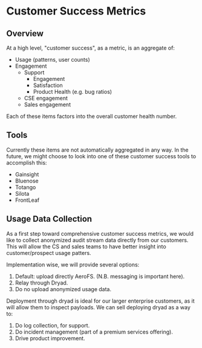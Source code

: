 # Customer Success Metrics

## Overview

At a high level, "customer success", as a metric, is an aggregate of:

* Usage (patterns, user counts)
* Engagement
    * Support
        * Engagement
        * Satisfaction
        * Product Health (e.g. bug ratios)
    * CSE engagement
    * Sales engagement

Each of these items factors into the overall customer health number.

## Tools

Currently these items are not automatically aggregated in any way. In the
future, we might choose to look into one of these customer success tools to
accomplish this:

* Gainsight
* Bluenose
* Totango
* Silota
* FrontLeaf

## Usage Data Collection

As a first step toward comprehensive customer success metrics, we would like to
collect anonymized audit stream data directly from our customers. This will
allow the CS and sales teams to have better insight into customer/prospect
usage patters.

Implementation wise, we will provide several options:

1. Default: upload directly AeroFS. (N.B. messaging is important here).
2. Relay through Dryad.
3. Do no upload anonymized usage data.

Deployment through dryad is ideal for our larger enterprise customers, as it
will allow them to inspect payloads. We can sell deploying dryad as a way to:

1. Do log collection, for support.
2. Do incident management (part of a premium services offering).
3. Drive product improvement.

